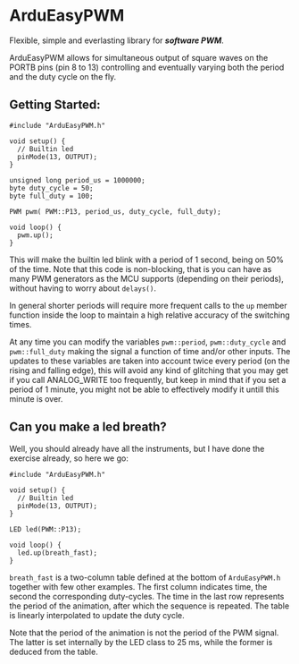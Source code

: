 # ArduEasyPWM
Flexible, simple and everlasting library for ***software PWM***.

ArduEasyPWM allows for simultaneous output of square waves on the PORTB pins (pin 8 to 13) controlling and eventually varying both the period and the duty cycle on the fly.

## Getting Started:

```
#include "ArduEasyPWM.h"

void setup() {
  // Builtin led
  pinMode(13, OUTPUT);
}

unsigned long period_us = 1000000;
byte duty_cycle = 50;
byte full_duty = 100;

PWM pwm( PWM::P13, period_us, duty_cycle, full_duty);

void loop() {  
  pwm.up();
}
```

This will make the builtin led blink with a period of 1 second, being on 50% of the time. Note that this code is non-blocking, that is you can have as many PWM generators as the MCU supports (depending on their periods), without having to worry about `delays()`.

In general shorter periods will require more frequent calls to the `up` member function inside the loop to maintain a high relative accuracy of the switching times.

At any time you can modify the variables `pwm::period`, `pwm::duty_cycle` and `pwm::full_duty` making the signal a function of time and/or other inputs. The updates to these variables are taken into account twice every period (on the rising and falling edge), this will avoid any kind of glitching that you may get if you call ANALOG_WRITE too frequently, but keep in mind that if you set a period of 1 minute, you might not be able to effectively modify it untill this minute is over.

## Can you make a led breath?

Well, you should already have all the instruments, but I have done the exercise already, so here we go:

```
#include "ArduEasyPWM.h"

void setup() {
  // Builtin led
  pinMode(13, OUTPUT);
}

LED led(PWM::P13);

void loop() {  
  led.up(breath_fast);
}
```

`breath_fast` is a two-column table defined at the bottom of `ArduEasyPWM.h` together with few other examples. The first column indicates time, the second the corresponding duty-cycles. The time in the last row represents the period of the animation, after which the sequence is repeated. The table is linearly interpolated to update the duty cycle.

Note that the period of the animation is not the period of the PWM signal. The latter is set internally by the LED class to 25 ms, while the former is deduced from the table.
